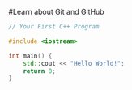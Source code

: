 #Learn about Git and GitHub

```C++
// Your First C++ Program

#include <iostream>

int main() {
    std::cout << "Hello World!";
    return 0;
}
```
